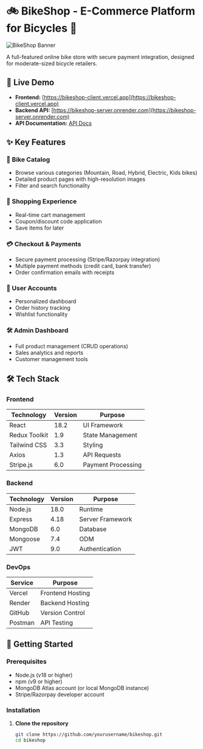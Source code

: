 # 🚲 BikeShop - E-Commerce Platform for Bicycles 🛒

![BikeShop Banner](https://i.ibb.co/Fq4pw7qP/pngtree-bikes-shop-logo-design-template-vector-picture-image-3607389.png) <!-- Replace with actual banner image -->

A full-featured online bike store with secure payment integration, designed for moderate-sized bicycle retailers.

## 🔗 Live Demo

- **Frontend:** [https://bikeshop-client.vercel.app](https://bikeshop-client.vercel.app) <!-- Replace with actual URL -->
- **Backend API:** [https://bikeshop-server.onrender.com](https://bikeshop-server.onrender.com) <!-- Replace with actual URL -->
- **API Documentation:** [API Docs](https://documenter.getpostman.com/view/12345678/2s93JtQwef) <!-- Replace with actual docs link -->

## ✨ Key Features

### 🚴 Bike Catalog
- Browse various categories (Mountain, Road, Hybrid, Electric, Kids bikes)
- Detailed product pages with high-resolution images
- Filter and search functionality

### 🛒 Shopping Experience
- Real-time cart management
- Coupon/discount code application
- Save items for later

### 💳 Checkout & Payments
- Secure payment processing (Stripe/Razorpay integration)
- Multiple payment methods (credit card, bank transfer)
- Order confirmation emails with receipts

### 👤 User Accounts
- Personalized dashboard
- Order history tracking
- Wishlist functionality

### 🛠️ Admin Dashboard
- Full product management (CRUD operations)
- Sales analytics and reports
- Customer management tools

## 🛠 Tech Stack

### Frontend
| Technology | Version | Purpose |
|------------|---------|---------|
| React | 18.2 | UI Framework |
| Redux Toolkit | 1.9 | State Management |
| Tailwind CSS | 3.3 | Styling |
| Axios | 1.3 | API Requests |
| Stripe.js | 6.0 | Payment Processing |

### Backend
| Technology | Version | Purpose |
|------------|---------|---------|
| Node.js | 18.0 | Runtime |
| Express | 4.18 | Server Framework |
| MongoDB | 6.0 | Database |
| Mongoose | 7.4 | ODM |
| JWT | 9.0 | Authentication |

### DevOps
| Service | Purpose |
|---------|---------|
| Vercel | Frontend Hosting |
| Render | Backend Hosting |
| GitHub | Version Control |
| Postman | API Testing |

## 🚀 Getting Started

### Prerequisites
- Node.js (v18 or higher)
- npm (v9 or higher)
- MongoDB Atlas account (or local MongoDB instance)
- Stripe/Razorpay developer account

### Installation

1. **Clone the repository**
   ```bash
   git clone https://github.com/yourusername/bikeshop.git
   cd bikeshop
